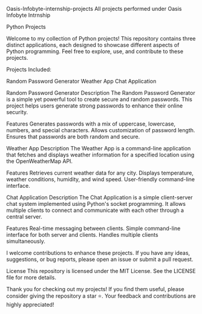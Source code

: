 Oasis-Infobyte-internship-projects
All projects performed under Oasis Infobyte Intrnship

Python Projects

Welcome to my collection of Python projects! This repository contains three distinct applications, each designed to showcase different aspects of Python programming. Feel free to explore, use, and contribute to these projects.

Projects Included:

Random Password Generator Weather App Chat Application

Random Password Generator Description The Random Password Generator is a simple yet powerful tool to create secure and random passwords. This project helps users generate strong passwords to enhance their online security.

Features Generates passwords with a mix of uppercase, lowercase, numbers, and special characters. Allows customization of password length. Ensures that passwords are both random and secure.

Weather App Description The Weather App is a command-line application that fetches and displays weather information for a specified location using the OpenWeatherMap API.

Features Retrieves current weather data for any city. Displays temperature, weather conditions, humidity, and wind speed. User-friendly command-line interface.

Chat Application Description The Chat Application is a simple client-server chat system implemented using Python's socket programming. It allows multiple clients to connect and communicate with each other through a central server.

Features Real-time messaging between clients. Simple command-line interface for both server and clients. Handles multiple clients simultaneously.

I welcome contributions to enhance these projects. If you have any ideas, suggestions, or bug reports, please open an issue or submit a pull request.

License This repository is licensed under the MIT License. See the LICENSE file for more details.

Thank you for checking out my projects! If you find them useful, please consider giving the repository a star ⭐. Your feedback and contributions are highly appreciated!
